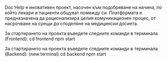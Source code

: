 Doc Help е иновативен проект, насочен
към подобряване на начина, по който
лекари и пациенти общуват помежду
си. Платформата е предназначена да
рационализира целия комуникационен
процес, от насрочване на срещи до
споделяне на медицински досиета.

За стартирането на проекта въведете следните команди в терминала (Frontend): 
cd frontend
npm start

За стартирането на проекта въведете следните команди в терминала (Backend):
(new terminal)
cd backend
npm start 